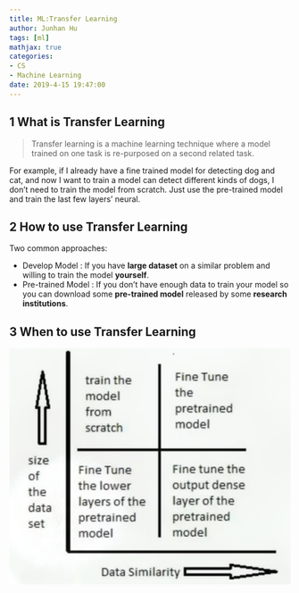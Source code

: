 ```yaml
---
title: ML:Transfer Learning
author: Junhan Hu
tags: [ml]
mathjax: true
categories:
- CS
- Machine Learning
date: 2019-4-15 19:47:00
---
```


## 1 What is Transfer Learning

> Transfer learning is a machine learning technique where a model trained on one task is re-purposed on a second related task.

For example, if I already have a fine trained model for detecting dog and cat, and now I want to train a model can detect different kinds of dogs, I don’t need to train the model from scratch. Just use the pre-trained model and train the last few layers’ neural.

<!-- more -->

## 2 How to use Transfer Learning

Two common approaches:

* Develop Model : If you have **large dataset** on a similar problem and willing to train the model **yourself**.
* Pre-trained Model : If you don’t have enough data to train your model so you can download some **pre-trained model** released by some **research institutions**.

## 3 When to use Transfer Learning

![transfer-learning](https://raw.githubusercontent.com/hujunhan/cloudimage/master/img/transfer-learning.png)


